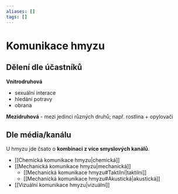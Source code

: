 ```yaml
---
aliases: []
tags: []
---
```

# Komunikace hmyzu
## Dělení dle účastníků
**Vnitrodruhová**
- sexuální interace
- hledání potravy
- obrana

**Mezidruhová** - mezi jedinci různých druhů; např. rostlina + opylovači

## Dle média/kanálu
U hmyzu jde čsato o **kombinaci z více smyslových kanálů**.
- [[Chemická komunikace hmyzu|chemická]]
- [[Mechanická komunikace hmyzu|mechanická]]
	- [[Mechanická komunikace hmyzu#Taktilní|taktilní]]
	- [[Mechanická komunikace hmyzu#Akustická|akustická]]
- [[Vizuální komunikace hmyzu|vizuální]]


